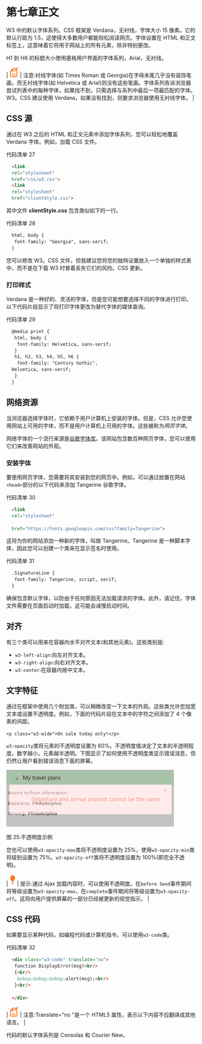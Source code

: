 # 第七章正文

W3 中的默认字体系列。CSS 框架是 Verdana，无衬线，字体大小 15 像素。它的默认行距为 1.5，这使得大多数用户都能轻松阅读网页。字体设置在 HTML 和正文标签上，这意味着它将用于网站上的所有元素，除非特别更改。

H1 到 H6 的标题大小使用塞格用户界面的字体系列，Arial，无衬线。

| ![](img/note.png) | 注意:衬线字体(如 Times Roman 或 Georgia)在字母末尾几乎没有装饰笔画，而无衬线字体(如 Helvetica 或 Arial)则没有这些笔画。字体系列告诉浏览器尝试列表中的每种字体，如果找不到，只需选择与系列中最后一项最匹配的字体。W3。CSS 建议使用 Verdana，如果没有找到，则要求浏览器使用无衬线字体。 |

## CSS 源

通过在 W3 之后的 HTML 和正文元素中添加字体系列，您可以轻松地覆盖 Verdana 字体。例如，加载 CSS 文件。

代码清单 27

```html
  <link
  rel="stylesheet"
  href="css/w3.css"> 
  <link
  rel="stylesheet"
  href="clientStyle.css">

```

其中文件 **clientStyle.css** 包含类似如下的一行。

代码清单 28

```html
  html, body {
   font-family: "Georgia", sans-serif;
  }        

```

您可以修改 W3。CSS 文件，但我建议您将您的独特设置放入一个单独的样式表中，而不是在下载 W3 时冒着丢失它们的风险。CSS 更新。

### 打印样式

Verdana 是一种好的、灵活的字体，但是您可能想要选择不同的字体进行打印。以下代码片段显示了将打印字体更改为替代字体的媒体查询。

代码清单 29

```html
  @media print {
   html, body {
    font-family: Helvetica, sans-serif;
   } 
   h1, h2, h3, h4, h5, h6 {
    font-family: "Century Gothic",
  Helvetica, sans-serif;
   }  
  }        

```

## 网络资源

当浏览器选择字体时，它依赖于用户计算机上安装的字体。但是，CSS 允许您使用网站上可用的字体，而不是用户计算机上可用的字体。这些被称为*网页字体*。

网络字体的一个流行来源是[谷歌字体库](https://fonts.google.com/)。该网站包含数百种网页字体，您可以使用它们来改善网站的外观。

### 安装字体

要使用网页字体，您需要将其安装到您的网页中。例如，可以通过放置在网站`<head>`部分的以下代码来添加 Tangerine 谷歌字体。

代码清单 30

```html
  <link
  rel="stylesheet"

  href="https://fonts.googleapis.com/css?family=Tangerine">

```

这将为你的网站添加一种新的字体，叫做 Tangerine。Tangerine 是一种脚本字体，因此您可以创建一个类来在显示签名时使用。

代码清单 31

```html
  .SignatureLine {
   font-family: Tangerine, script, serif;
  }        

```

确保包含默认字体，以防由于任何原因无法加载请求的字体。此外，请记住，字体文件需要在页面启动时加载，这可能会减慢启动时间。

## 对齐

有三个类可以用来在容器内水平对齐文本(和其他元素)。这些类别是:

*   `w3-left-align`:向左对齐文本。
*   `w3-right-align`:向右对齐文本。
*   `w3-center`:在容器内居中文本。

## 文字特征

通过在框架中使用几个附加类，可以稍微改变一下文本的外观。这些类允许您加宽文本或设置不透明度。例如，下面的代码片段在文本中的字符之间添加了 4 个像素的间距。

`<p class="w3-wide">On sale today only!</p>`

`w3-opacity`类将元素的不透明度设置为 60%。不透明度值决定了文本的半透明程度。数字越小，元素越半透明。下图显示了如何使用不透明度类显示错误消息，但仍然让用户看到错误消息下面的屏幕。

![](img/image028.png)

图 25:不透明度示例

您也可以使用`w3-opacity-max`类将不透明度设置为 25%，使用`w3-opacity-min`类将级别设置为 75%。`w3-opacity-off`类将不透明度设置为 100%(即完全不透明)。

| ![](img/tip.png) | 提示:通过 Ajax 加载内容时，可以使用不透明度。在`before Send`事件期间将等级设置为`w3-opacity-max`，在`complete`事件期间将等级设置为`w3-opacity-off`。这将向用户提供屏幕的一部分已经被更新的视觉指示。 |

## CSS 代码

如果要显示某种代码，如编程代码或计算机指令，可以使用`w3-code`类。

代码清单 32

```html
  <div class="w3-code" translate="no">
   function DisplayError(msg)<br/>
   {<br/>
    &nbsp;&nbsp;&nbsp;alert(msg);<br/>
   }<br/>

  </div>        

```

| ![](img/note.png) | 注意:Translate="no "是一个 HTML5 属性，表示以下内容不应翻译成其他语言。 |

代码的默认字体系列是 Consolas 和 Courier New。